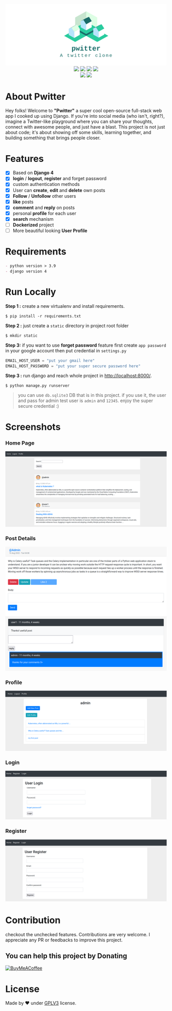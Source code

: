 <p align="center">
  <img src="icon.png"><br/>

  <img src="https://img.shields.io/badge/license-GPL--3-blue?logo=gnu">
  <img src="https://img.shields.io/badge/python-%3E=3.9-blue?logo=python&logoColor=white">
  <img src="https://img.shields.io/badge/os-linux-blue?logo=linux&logoColor=white">
  <img src="https://img.shields.io/badge/web-Django-green?logo=django&logoColor=white"><br/>
  <img src= "https://img.shields.io/badge/deployment-heroku-purple?logo=heroku&logoColor=white">
  <img src="https://badges.frapsoft.com/os/v3/open-source.svg?v=103"><br/>
</p>

# About Pwitter

Hey folks! Welcome to **"Pwitter"**  a super cool open-source full-stack web app I cooked up using
Django. If you're into social media (who isn't, right?), imagine a Twitter-like playground where you can share your
thoughts, connect with awesome people, and just have a blast. This project is not just about code; it's about showing
off some skills, learning together, and building something that brings people closer.

# Features

- [x] Based on **Django 4**
- [x] **login** / **logout**, **register** and forget password
- [x] custom authentication methods
- [x] User can **create**, **edit** and **delete** own posts
- [x] **Follow** / **Unfollow** other users
- [x] **like** posts
- [x] **comment** and **reply** on posts
- [x] personal **profile** for each user
- [x] **search** mechanism
- [ ] **Dockerized** project
- [ ] More beautiful looking **User Profile**

# Requirements

```markdown
- python version > 3.9
- django version 4
```

# Run Locally

**Step 1 :** create a new virtualenv and install requirements.

```shell
$ pip install -r requirements.txt
```

**Step 2 :** just create a `static` directory in project root folder

```shell
$ mkdir static
```

**Step 3:** if you want to use **forget password** feature first create `app password` in your google account then put
credential in `settings.py`
```python
EMAIL_HOST_USER = "put your gmail here"
EMAIL_HOST_PASSWORD = "put your super secure password here"
```

**Step 3 :** run django and reach whole project in [http://localhost:8000/](http://localhost:8000/).

```shell
$ python manage.py runserver
```

> you can use `db.sqlite3` DB that is in this project. if you use it, the user and pass for admin test user
> is `admin` and `12345`. enjoy the super secure credential :)

# Screenshots

### Home Page

![home](screenshot/home.png)

### Post Details

![post](screenshot/post.png)

### Profile

![profile](screenshot/profile.png)

### Login

![login](screenshot/login.png)

### Register

![register](screenshot/register.png)

# Contribution

checkout the unchecked features. Contributions are very welcome. I appreciate any PR or feedbacks to improve this project.

## You can help this project by Donating
[![BuyMeACoffee](https://img.shields.io/badge/Buy%20Me%20a%20Coffee-ffdd00?style=for-the-badge&logo=buy-me-a-coffee&logoColor=black)](https://buymeacoffee.com/promethe) 

# License

Made by ❤️ under [GPLV3](https://choosealicense.com/licenses/agpl-3.0/) license.
